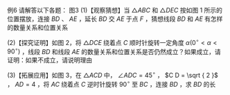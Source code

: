 例6 请解答以下各题： 图3
(1)【观察猜想】当 $\triangle A B C$ 和 $\triangle D E C$ 按如图 1 所示的位置摆放，连接 $B D$ 、 $A E$ ，延长 $B D$ 交 $A E$ 于点 $F$ ，猜想线段 $B D$ 和 $A E$ 有怎样的数量关系和位置关系

(2)【探究证明】如图 2，将 $\triangle D C E$ 绕着点 $C$ 顺时针旋转一定角度 $\alpha \big ( 0 ^ { \circ } < \alpha < 9 0 ^ { \circ } \big )$ ，线段 $B D$ 和线段 $A E$ 的数量关系和位置关系是否仍然成立？如果成立，请证明：如果不成立，请说明理由

(3)【拓展应用】如图 3，在 $\triangle A C D$ 中， $\angle A D C { = } 4 5 ^ { \circ }$ ， $C D = \sqrt { 2 }$ ， $A D = 4$ ，将 $A C$ 绕着点 $C$ 逆时针旋转 $9 0 ^ { \circ }$ 至 $B C$ ，连接 $B D$ ，求 $B D$ 的长

